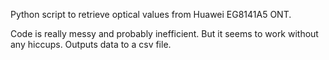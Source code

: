 Python script to retrieve optical values from Huawei EG8141A5 ONT.

Code is really messy and probably inefficient. But it seems to work without any hiccups. Outputs data to a csv file.
